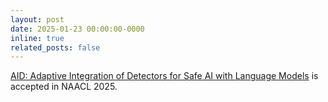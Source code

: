 ```yaml
---
layout: post
date: 2025-01-23 00:00:00-0000
inline: true
related_posts: false
---
```


[AID: Adaptive Integration of Detectors for Safe AI with Language Models]() is accepted in NAACL 2025.

